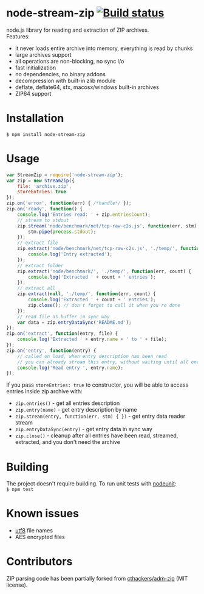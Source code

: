 # node-stream-zip [![Build status](https://travis-ci.org/antelle/node-stream-zip.svg?branch=master)](https://travis-ci.org/antelle/node-stream-zip)

node.js library for reading and extraction of ZIP archives.  
Features:

- it never loads entire archive into memory, everything is read by chunks
- large archives support
- all operations are non-blocking, no sync i/o
- fast initialization
- no dependencies, no binary addons
- decompression with built-in zlib module
- deflate, deflate64, sfx, macosx/windows built-in archives
- ZIP64 support

# Installation

`$ npm install node-stream-zip`

# Usage

```javascript
var StreamZip = require('node-stream-zip');
var zip = new StreamZip({
    file: 'archive.zip',
    storeEntries: true
});
zip.on('error', function(err) { /*handle*/ });
zip.on('ready', function() {
    console.log('Entries read: ' + zip.entriesCount);
    // stream to stdout
    zip.stream('node/benchmark/net/tcp-raw-c2s.js', function(err, stm) {
        stm.pipe(process.stdout);
    });
    // extract file
    zip.extract('node/benchmark/net/tcp-raw-c2s.js', './temp/', function(err) {
        console.log('Entry extracted');
    });
    // extract folder
    zip.extract('node/benchmark/', './temp/', function(err, count) {
        console.log('Extracted ' + count + ' entries');
    });
    // extract all
    zip.extract(null, './temp/', function(err, count) {
        console.log('Extracted ' + count + ' entries');
        zip.close(); // don't forget to call it when you're done
    });
    // read file as buffer in sync way
    var data = zip.entryDataSync('README.md');
});
zip.on('extract', function(entry, file) {
    console.log('Extracted ' + entry.name + ' to ' + file);
});
zip.on('entry', function(entry) {
    // called on load, when entry description has been read
    // you can already stream this entry, without waiting until all entry descriptions are read (suitable for very large archives)
    console.log('Read entry ', entry.name);
});
```

If you pass `storeEntries: true` to constructor, you will be able to access entries inside zip archive with:

- `zip.entries()` - get all entries description
- `zip.entry(name)` - get entry description by name
- `zip.stream(entry, function(err, stm) { })` - get entry data reader stream
- `zip.entryDataSync(entry)` - get entry data in sync way
- `zip.close()` - cleanup after all entries have been read, streamed, extracted, and you don't need the archive

# Building

The project doesn't require building. To run unit tests with [nodeunit](https://github.com/caolan/nodeunit):  
`$ npm test`

# Known issues

- [utf8](https://github.com/rubyzip/rubyzip/wiki/Files-with-non-ascii-filenames) file names
- AES encrypted files

# Contributors

ZIP parsing code has been partially forked from [cthackers/adm-zip](https://github.com/cthackers/adm-zip) (MIT license).
